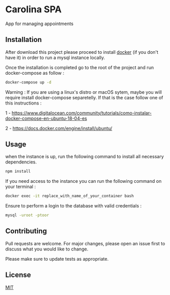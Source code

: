# Carolina SPA

App for managing appointments 

## Installation

After download this project please proceed to install [docker](https://docs.docker.com/get-docker/) (if you don't have it) in order to run a mysql instance locally.

Once the installation is completed go to the root of the project and run docker-compose as follow :

```bash
docker-compose up -d
```

Warning : If you are using a linux's distro or macOS sytem, maybe you will require install docker-compose separetelly. If that is the case follow one of this instructions : 

1 - https://www.digitalocean.com/community/tutorials/como-instalar-docker-compose-en-ubuntu-18-04-es

2 - https://docs.docker.com/engine/install/ubuntu/


## Usage

when the instance is up, run the following command to install all necessary dependencies.

```bash
npm install 
```

If you need access to the instance you can run the following command on your terminal :

```bash
docker exec -it replace_with_name_of_your_container bash
```

Ensure to perform a login to the database with valid credentials :

```bash
mysql -uroot -ptoor
```


## Contributing
Pull requests are welcome. For major changes, please open an issue first to discuss what you would like to change.

Please make sure to update tests as appropriate.

## License
[MIT](https://choosealicense.com/licenses/mit/)